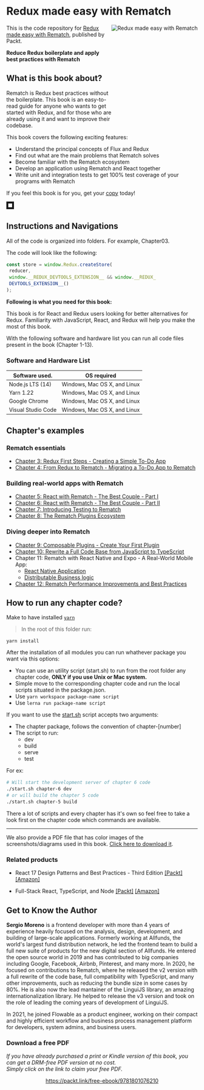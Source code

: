 


# Redux made easy with Rematch

<a href="https://www.packtpub.com/product/redux-made-easy-with-rematch/9781801076210?utm_source=github&utm_medium=repository&utm_campaign=9781801076210"><img src="https://static.packt-cdn.com/products/9781801076210/cover/smaller" alt="Redux made easy with Rematch" height="256px" align="right"></a>

This is the code repository for [Redux made easy with Rematch](https://www.packtpub.com/product/redux-made-easy-with-rematch/9781801076210?utm_source=github&utm_medium=repository&utm_campaign=9781801076210), published by Packt.

**Reduce Redux boilerplate and apply best practices with Rematch**

## What is this book about?
Rematch is Redux best practices without the boilerplate. This book is an easy-to-read guide for anyone who wants to get started with Redux, and for those who are already using it and want to improve their codebase.

This book covers the following exciting features: 
* Understand the principal concepts of Flux and Redux
* Find out what are the main problems that Rematch solves
* Become familiar with the Rematch ecosystem
* Develop an application using Rematch and React together
* Write unit and integration tests to get 100% test coverage of your programs with Rematch

If you feel this book is for you, get your [copy](https://www.amazon.com/dp/1801076219) today!

<a href="https://www.packtpub.com/?utm_source=github&utm_medium=banner&utm_campaign=GitHubBanner"><img src="https://raw.githubusercontent.com/PacktPublishing/GitHub/master/GitHub.png" 
alt="https://www.packtpub.com/" border="5" /></a>


## Instructions and Navigations
All of the code is organized into folders. For example, Chapter03.

The code will look like the following:
```js
const store = window.Redux.createStore(
 reducer,
 window.__REDUX_DEVTOOLS_EXTENSION__ && window.__REDUX_
 DEVTOOLS_EXTENSION__()
);
```

**Following is what you need for this book:**

This book is for React and Redux users looking for better alternatives for Redux. Familiarity with JavaScript, React, and Redux will help you make the most of this book.

With the following software and hardware list you can run all code files present in the book (Chapter 1-13).

### Software and Hardware List

|  Software used.                      | OS required                        |
|  ------------------------------------| -----------------------------------|
|  Node.js LTS (14)                    | Windows, Mac OS X, and Linux       |
|  Yarn 1.22                           | Windows, Mac OS X, and Linux       |
|  Google Chrome                       | Windows, Mac OS X, and Linux       |
|  Visual Studio Code                  | Windows, Mac OS X, and Linux       |


## Chapter's examples

### Rematch essentials
- [Chapter 3: Redux First Steps - Creating a Simple To-Do App](/packages/chapter-3)
- [Chapter 4: From Redux to Rematch - Migrating a To-Do App to Rematch](/packages/chapter-4)

### Building real-world apps with Rematch
- [Chapter 5: React with Rematch - The Best Couple - Part I](/packages/chapter-5)
- [Chapter 6: React with Rematch - The Best Couple - Part II](/packages/chapter-6)
- [Chapter 7: Introducing Testing to Rematch](/packages/chapter-7)
- [Chapter 8: The Rematch Plugins Ecosystem](/packages/chapter-8)

### Diving deeper into Rematch
- [Chapter 9: Composable Plugins - Create Your First Plugin](/packages/chapter-9)
- [Chapter 10: Rewrite a Full Code Base from JavaScript to TypeScript](/packages/chapter-10)
- Chapter 11: Rematch with React Native and Expo - A Real-World Mobile App:
  - [React Native Application](/packages/chapter-11)
  - [Distributable Business logic](/packages/shared-logic)
- [Chapter 12: Rematch Performance Improvements and Best Practices](/packages/chapter-12)


## How to run any chapter code?

Make to have installed [`yarn`](https://classic.yarnpkg.com/lang/en/)
> In the root of this folder run:
```
yarn install
```

After the installation of all modules you can run whathever package you want via this options:
- You can use an utility script (start.sh) to run from the root folder any chapter code, **ONLY if you use Unix or Mac system.**
- Simple move to the corresponding chapter code and run the local scripts situated in the package.json.
- Use `yarn workspace package-name script`
- Use `lerna run package-name script`

If you want to use the [start.sh](/start.sh) script accepts two arguments:
  - The chapter package, follows the convention of chapter-[number]
  - The script to run:
    - dev
    - build
    - serve
    - test

For ex:
```sh
# Will start the development server of chapter 6 code
./start.sh chapter-6 dev
# or will build the chapter 5 code
./start.sh chapter-5 build
```

There a lot of scripts and every chapter has it's own so feel free to take a look first on the chapter code which commands are available.

<hr>

We also provide a PDF file that has color images of the screenshots/diagrams used in this book. [Click here to download it](https://static.packt-cdn.com/downloads/9781801076210_ColorImages.pdf).


### Related products <Other books you may enjoy>
* React 17 Design Patterns and Best Practices - Third Edition [[Packt]](https://www.packtpub.com/product/react-17-design-patterns-and-best-practices-third-edition/9781800560444?utm_source=github&utm_medium=repository&utm_campaign=9781800560444) [[Amazon]](https://www.amazon.com/dp/1800560443)

* Full-Stack React, TypeScript, and Node [[Packt]](https://www.packtpub.com/product/full-stack-react-typescript-and-node/9781839219931?utm_source=github&utm_medium=repository&utm_campaign=9781839219931) [[Amazon]](https://www.amazon.com/dp/1839219939)

## Get to Know the Author
**Sergio Moreno**
is a frontend developer with more than 4 years of experience heavily focused on the analysis, design, development, and building of large-scale applications. Formerly working at Allfunds, the world's largest fund distribution network, he led the frontend team to build a full new suite of products for the new digital section of Allfunds. He entered the open source world in 2019 and has contributed to big companies including Google, Facebook, Airbnb, Pinterest, and many more. In 2020, he focused on contributions to Rematch, where he released the v2 version with a full rewrite of the code base, full compatibility with TypeScript, and many other improvements, such as reducing the bundle size in some cases by 80%. He is also now the lead mantainer of the LinguiJS library, an amazing internationalization library. He helped to release the v3 version and took on the role of leading the coming years of development of LinguiJS.

In 2021, he joined Flowable as a product engineer, working on their compact and highly efficient workflow and business process management platform for developers, system admins, and business users.



### Download a free PDF

 <i>If you have already purchased a print or Kindle version of this book, you can get a DRM-free PDF version at no cost.<br>Simply click on the link to claim your free PDF.</i>
<p align="center"> <a href="https://packt.link/free-ebook/9781801076210">https://packt.link/free-ebook/9781801076210 </a> </p>